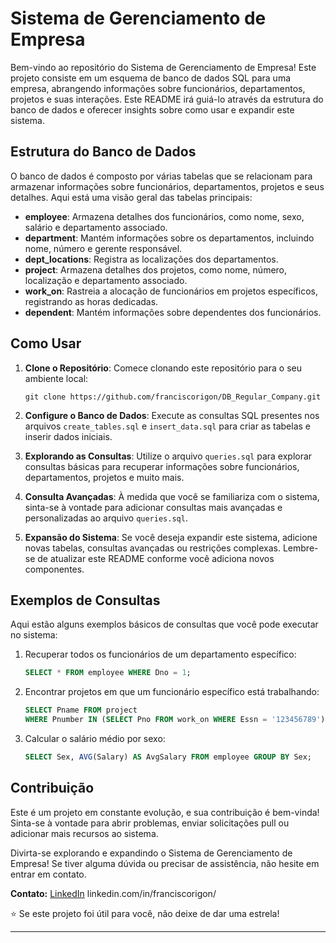 # Sistema de Gerenciamento de Empresa

Bem-vindo ao repositório do Sistema de Gerenciamento de Empresa! Este projeto consiste em um esquema de banco de dados SQL para uma empresa, abrangendo informações sobre funcionários, departamentos, projetos e suas interações. Este README irá guiá-lo através da estrutura do banco de dados e oferecer insights sobre como usar e expandir este sistema.

## Estrutura do Banco de Dados

O banco de dados é composto por várias tabelas que se relacionam para armazenar informações sobre funcionários, departamentos, projetos e seus detalhes. Aqui está uma visão geral das tabelas principais:

- **employee**: Armazena detalhes dos funcionários, como nome, sexo, salário e departamento associado.
- **department**: Mantém informações sobre os departamentos, incluindo nome, número e gerente responsável.
- **dept_locations**: Registra as localizações dos departamentos.
- **project**: Armazena detalhes dos projetos, como nome, número, localização e departamento associado.
- **work_on**: Rastreia a alocação de funcionários em projetos específicos, registrando as horas dedicadas.
- **dependent**: Mantém informações sobre dependentes dos funcionários.

## Como Usar

1. **Clone o Repositório**: Comece clonando este repositório para o seu ambiente local:

   ```
   git clone https://github.com/franciscorigon/DB_Regular_Company.git
   ```

2. **Configure o Banco de Dados**: Execute as consultas SQL presentes nos arquivos `create_tables.sql` e `insert_data.sql` para criar as tabelas e inserir dados iniciais.

3. **Explorando as Consultas**: Utilize o arquivo `queries.sql` para explorar consultas básicas para recuperar informações sobre funcionários, departamentos, projetos e muito mais.

4. **Consulta Avançadas**: À medida que você se familiariza com o sistema, sinta-se à vontade para adicionar consultas mais avançadas e personalizadas ao arquivo `queries.sql`.

5. **Expansão do Sistema**: Se você deseja expandir este sistema, adicione novas tabelas, consultas avançadas ou restrições complexas. Lembre-se de atualizar este README conforme você adiciona novos componentes.

## Exemplos de Consultas

Aqui estão alguns exemplos básicos de consultas que você pode executar no sistema:

1. Recuperar todos os funcionários de um departamento específico:

   ```sql
   SELECT * FROM employee WHERE Dno = 1;
   ```

2. Encontrar projetos em que um funcionário específico está trabalhando:

   ```sql
   SELECT Pname FROM project
   WHERE Pnumber IN (SELECT Pno FROM work_on WHERE Essn = '123456789');
   ```

3. Calcular o salário médio por sexo:

   ```sql
   SELECT Sex, AVG(Salary) AS AvgSalary FROM employee GROUP BY Sex;
   ```

## Contribuição

Este é um projeto em constante evolução, e sua contribuição é bem-vinda! Sinta-se à vontade para abrir problemas, enviar solicitações pull ou adicionar mais recursos ao sistema.

Divirta-se explorando e expandindo o Sistema de Gerenciamento de Empresa! Se tiver alguma dúvida ou precisar de assistência, não hesite em entrar em contato.

**Contato:** [LinkedIn](mailto:linkedin.com/in/franciscorigon) linkedin.com/in/franciscorigon/

⭐️ Se este projeto foi útil para você, não deixe de dar uma estrela!

--- 
